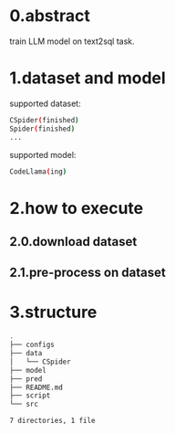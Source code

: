 
# 0.abstract

train LLM model on text2sql task.

# 1.dataset and model
supported dataset:
```bash
CSpider(finished)
Spider(finished)
...
```

supported model:
```bash
CodeLlama(ing)
```


# 2.how to execute

## 2.0.download dataset


## 2.1.pre-process on dataset


# 3.structure
```bash
.
├── configs
├── data
│   └── CSpider
├── model
├── pred
├── README.md
├── script
└── src

7 directories, 1 file
```
